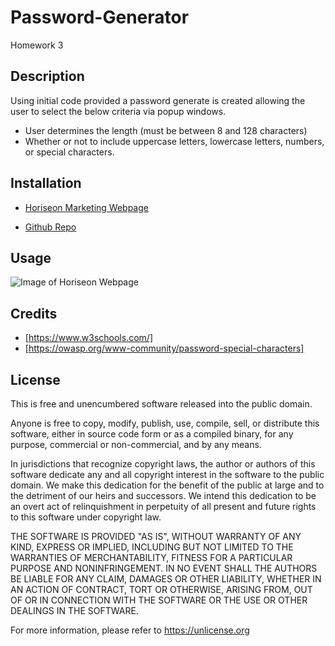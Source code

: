 # Password-Generator
Homework 3

## Description
Using initial code provided a password generate is created allowing the user to select the below criteria via popup windows.

* User determines the length (must be between 8 and 128 characters)
* Whether or not to include uppercase letters, lowercase letters, numbers, or special characters. 

## Installation

* [Horiseon Marketing Webpage](https://kestleolson.github.io/code-refactor1/index.html)

* [Github Repo](https://github.com/KestleOlson/code-refactor1)

## Usage

![Image of Horiseon Webpage](assets/images/code-refactor1-Horiseon.png)

## Credits
* [https://www.w3schools.com/]
* [https://owasp.org/www-community/password-special-characters]

## License
This is free and unencumbered software released into the public domain.

Anyone is free to copy, modify, publish, use, compile, sell, or
distribute this software, either in source code form or as a compiled
binary, for any purpose, commercial or non-commercial, and by any
means.

In jurisdictions that recognize copyright laws, the author or authors
of this software dedicate any and all copyright interest in the
software to the public domain. We make this dedication for the benefit
of the public at large and to the detriment of our heirs and
successors. We intend this dedication to be an overt act of
relinquishment in perpetuity of all present and future rights to this
software under copyright law.

THE SOFTWARE IS PROVIDED "AS IS", WITHOUT WARRANTY OF ANY KIND,
EXPRESS OR IMPLIED, INCLUDING BUT NOT LIMITED TO THE WARRANTIES OF
MERCHANTABILITY, FITNESS FOR A PARTICULAR PURPOSE AND NONINFRINGEMENT.
IN NO EVENT SHALL THE AUTHORS BE LIABLE FOR ANY CLAIM, DAMAGES OR
OTHER LIABILITY, WHETHER IN AN ACTION OF CONTRACT, TORT OR OTHERWISE,
ARISING FROM, OUT OF OR IN CONNECTION WITH THE SOFTWARE OR THE USE OR
OTHER DEALINGS IN THE SOFTWARE.

For more information, please refer to <https://unlicense.org>